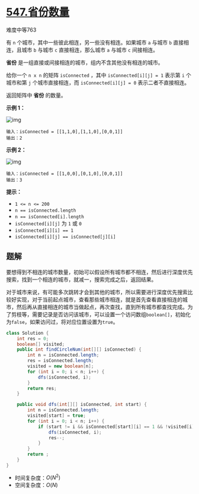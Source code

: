 # [547.省份数量](https://leetcode-cn.com/problems/number-of-provinces/)

难度中等763

有 `n` 个城市，其中一些彼此相连，另一些没有相连。如果城市 `a` 与城市 `b` 直接相连，且城市 `b` 与城市 `c` 直接相连，那么城市 `a` 与城市 `c` 间接相连。

**省份** 是一组直接或间接相连的城市，组内不含其他没有相连的城市。

给你一个 `n x n` 的矩阵 `isConnected` ，其中 `isConnected[i][j] = 1` 表示第 `i` 个城市和第 `j` 个城市直接相连，而 `isConnected[i][j] = 0` 表示二者不直接相连。

返回矩阵中 **省份** 的数量。

 

**示例 1：**

![img](https://assets.leetcode.com/uploads/2020/12/24/graph1.jpg)

```
输入：isConnected = [[1,1,0],[1,1,0],[0,0,1]]
输出：2
```

**示例 2：**

![img](https://assets.leetcode.com/uploads/2020/12/24/graph2.jpg)

```
输入：isConnected = [[1,0,0],[0,1,0],[0,0,1]]
输出：3
```

 

**提示：**

- `1 <= n <= 200`
- `n == isConnected.length`
- `n == isConnected[i].length`
- `isConnected[i][j]` 为 `1` 或 `0`
- `isConnected[i][i] == 1`
- `isConnected[i][j] == isConnected[j][i]`

## 题解

要想得到不相连的城市数量，初始可以假设所有城市都不相连，然后进行深度优先搜索，找到一个相连的城市，就减一，搜索完成之后，返回结果。

对于城市来说，有可能多次跳转才会到其他的城市，所以需要进行深度优先搜索比较好实现，对于当前起点城市，查看那些城市相连，就是首先查看直接相连的城市，然后再从直接相连的城市当做起点，再次查找，直到所有城市都查找完成。为了剪枝等，需要记录是否访问该城市，可以设置一个访问数组`boolean[]`，初始化为`false`，如果访问过，将对应位置设置为`true`。

```java
class Solution {
    int res = 0;
    boolean[] visited;
    public int findCircleNum(int[][] isConnected) {
        int n = isConnected.length;
        res = isConnected.length;
        visited = new boolean[n];
        for (int i = 0; i < n; i++) {
            dfs(isConnected, i);
        }
        return res;
    }

    public void dfs(int[][] isConnected, int start) {
        int n = isConnected.length;
        visited[start] = true;
        for (int i = 0; i < n; i++) {
            if (start != i && isConnected[start][i] == 1 && !visited[i]) {
                dfs(isConnected, i);
                res--;
            }
        }
        return ;
    }
}
```

* 时间复杂度：$O(N^2)$
* 空间复杂度：$O(N)$